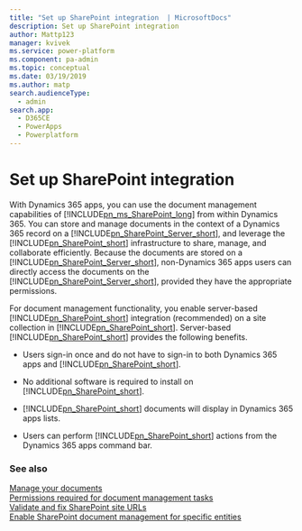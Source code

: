```yaml
---
title: "Set up SharePoint integration  | MicrosoftDocs"
description: Set up SharePoint integration 
author: Mattp123
manager: kvivek
ms.service: power-platform
ms.component: pa-admin
ms.topic: conceptual
ms.date: 03/19/2019
ms.author: matp
search.audienceType: 
  - admin
search.app: 
  - D365CE
  - PowerApps
  - Powerplatform
---
```

# Set up SharePoint integration

With Dynamics 365 apps, you can use the document management capabilities of [!INCLUDE[pn_ms_SharePoint_long](../includes/pn-ms-sharepoint-long.md)] from within Dynamics 365. You can store and manage documents in the context of a Dynamics 365 record on a [!INCLUDE[pn_SharePoint_Server_short](../includes/pn-sharepoint-server-short.md)], and leverage the [!INCLUDE[pn_SharePoint_short](../includes/pn-sharepoint-short.md)] infrastructure to share, manage, and collaborate efficiently. Because the documents are stored on a [!INCLUDE[pn_SharePoint_Server_short](../includes/pn-sharepoint-server-short.md)], non-Dynamics 365 apps users can directly access the documents on the [!INCLUDE[pn_SharePoint_Server_short](../includes/pn-sharepoint-server-short.md)], provided they have the appropriate permissions.  
  
 For document management functionality, you enable server-based [!INCLUDE[pn_SharePoint_short](../includes/pn-sharepoint-short.md)] integration (recommended) on a site collection in [!INCLUDE[pn_SharePoint_short](../includes/pn-sharepoint-short.md)]. Server-based [!INCLUDE[pn_SharePoint_short](../includes/pn-sharepoint-short.md)] provides the following benefits.  
  
- Users sign-in once and do not have to sign-in to both Dynamics 365 apps and [!INCLUDE[pn_SharePoint_short](../includes/pn-sharepoint-short.md)].  
  
- No additional software is required to install on [!INCLUDE[pn_SharePoint_short](../includes/pn-sharepoint-short.md)].  
  
- [!INCLUDE[pn_SharePoint_short](../includes/pn-sharepoint-short.md)] documents will display in Dynamics 365 apps lists.  
  
- Users can perform [!INCLUDE[pn_SharePoint_short](../includes/pn-sharepoint-short.md)] actions from the Dynamics 365 apps command bar.  
  
### See also 
 [Manage your documents](../admin/manage-documents-using-sharepoint.md)  <br /> 
 [Permissions required for document management tasks](../admin/permissions-required-document-management-tasks.md)   <br />
 [Validate and fix SharePoint site URLs](troubleshoot-set-up-sharepoint-online.md#validate-and-fix-sharepoint-site-urls) <br />
 [Enable SharePoint document management for specific entities](enable-sharepoint-document-management-specific-entities.md)

